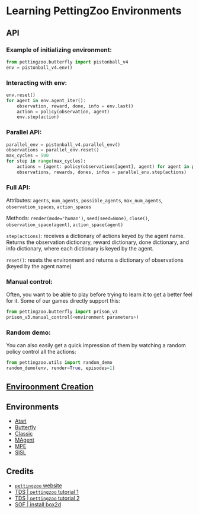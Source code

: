 # Learning PettingZoo Environments

## API

### Example of initializing environment:

```python
from pettingzoo.butterfly import pistonball_v4
env = pistonball_v4.env()
```

### Interacting with env:

```python
env.reset()
for agent in env.agent_iter():
    observation, reward, done, info = env.last()
    action = policy(observation, agent)
    env.step(action)
```

### Parallel API:

```python
parallel_env = pistonball_v4.parallel_env()
observations = parallel_env.reset()
max_cycles = 500
for step in range(max_cycles):
    actions = {agent: policy(observations[agent], agent) for agent in parallel_env.agents}
    observations, rewards, dones, infos = parallel_env.step(actions)
```

### Full API:

Attributes: `agents`, `num_agents`, `possible_agents`, `max_num_agents`, `observation_spaces`, `action_spaces` 

Methods: `render(mode='human')`, `seed(seed=None)`, `close()`, `observation_space(agent)`, `action_space(agent)`

`step(actions)`: receives a dictionary of actions keyed by the agent name. 
Returns the observation dictionary, reward dictionary, done dictionary, and info dictionary, 
where each dictionary is keyed by the agent.

`reset()`: resets the environment and returns a dictionary of observations (keyed by the agent name)

### Manual control:

Often, you want to be able to play before trying to learn it to get a better feel for it. 
Some of our games directly support this:

```python
from pettingzoo.butterfly import prison_v3
prison_v3.manual_control(<environment parameters>)
```

### Random demo:

You can also easily get a quick impression of them by watching a random policy control all the actions:

```python
from pettingzoo.utils import random_demo
random_demo(env, render=True, episodes=1)
```

## [Enviroonment Creation](https://www.pettingzoo.ml/environment_creation)


## Environments

- [Atari](https://www.pettingzoo.ml/atari)
- [Butterfly](https://www.pettingzoo.ml/butterfly)
- [Classic](https://www.pettingzoo.ml/classic)
- [MAgent](https://www.pettingzoo.ml/magent)
- [MPE](https://www.pettingzoo.ml/mpe)
- [SISL](https://www.pettingzoo.ml/sisl)

## Credits

- [`pettingzoo` website](https://www.pettingzoo.ml/#)
- [TDS | `pettingzoo` tutorial 1](https://towardsdatascience.com/multi-agent-deep-reinforcement-learning-in-15-lines-of-code-using-pettingzoo-e0b963c0820b)
- [TDS | `pettingzoo` tutorial 2](https://towardsdatascience.com/using-pettingzoo-with-rllib-for-multi-agent-deep-reinforcement-learning-5ff47c677abd)
- [SOF | install box2d](https://stackoverflow.com/questions/54252800/python-cant-install-box2d-swig-exe-failed-with-error-code-1/59596775#59596775)








